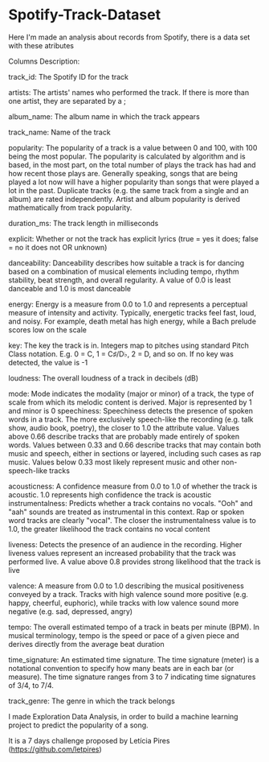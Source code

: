 # Spotify-Track-Dataset

Here I'm made an analysis about records from Spotify, there is a data set with these atributes

Columns Description:

track_id: The Spotify ID for the track

artists: The artists' names who performed the track. If there is more than one artist, they are separated by a ;

album_name: The album name in which the track appears

track_name: Name of the track

popularity: The popularity of a track is a value between 0 and 100, with 100 being the most popular. The popularity is calculated by algorithm and is based, in the most part, on the total number of plays the track has had and how recent those plays are. Generally speaking, songs that are being played a lot now will have a higher popularity than songs that were played a lot in the past. Duplicate tracks (e.g. the same track from a single and an album) are rated independently. Artist and album popularity is derived mathematically from track popularity.

duration_ms: The track length in milliseconds

explicit: Whether or not the track has explicit lyrics (true = yes it does; false = no it does not OR unknown)

danceability: Danceability describes how suitable a track is for dancing based on a combination of musical elements including tempo, rhythm stability, beat strength, and overall regularity. A value of 0.0 is least danceable and 1.0 is most danceable

energy: Energy is a measure from 0.0 to 1.0 and represents a perceptual measure of intensity and activity. Typically, energetic tracks feel fast, loud, and noisy. For example, death metal has high energy, while a Bach prelude scores low on the scale

key: The key the track is in. Integers map to pitches using standard Pitch Class notation. E.g. 0 = C, 1 = C♯/D♭, 2 = D, and so on. If no key was detected, the value is -1

loudness: The overall loudness of a track in decibels (dB)

mode: Mode indicates the modality (major or minor) of a track, the type of scale from which its melodic content is derived. Major is represented by 1 and minor is 0
speechiness: Speechiness detects the presence of spoken words in a track. The more exclusively speech-like the recording (e.g. talk show, audio book, poetry), the closer to 1.0 the attribute value. Values above 0.66 describe tracks that are probably made entirely of spoken words. Values between 0.33 and 0.66 describe tracks that may contain both music and speech, either in sections or layered, including such cases as rap music. Values below 0.33 most likely represent music and other non-speech-like tracks

acousticness: A confidence measure from 0.0 to 1.0 of whether the track is acoustic. 1.0 represents high confidence the track is acoustic
instrumentalness: Predicts whether a track contains no vocals. "Ooh" and "aah" sounds are treated as instrumental in this context. Rap or spoken word tracks are clearly "vocal". The closer the instrumentalness value is to 1.0, the greater likelihood the track contains no vocal content

liveness: Detects the presence of an audience in the recording. Higher liveness values represent an increased probability that the track was performed live. A value above 0.8 provides strong likelihood that the track is live

valence: A measure from 0.0 to 1.0 describing the musical positiveness conveyed by a track. Tracks with high valence sound more positive (e.g. happy, cheerful, euphoric), while tracks with low valence sound more negative (e.g. sad, depressed, angry)

tempo: The overall estimated tempo of a track in beats per minute (BPM). In musical terminology, tempo is the speed or pace of a given piece and derives directly from the average beat duration

time_signature: An estimated time signature. The time signature (meter) is a notational convention to specify how many beats are in each bar (or measure). The time signature ranges from 3 to 7 indicating time signatures of 3/4, to 7/4.

track_genre: The genre in which the track belongs

I made Exploration Data Analysis, in order to build a machine learning project to predict the popularity of a song.

It is a 7 days challenge proposed by Letícia Pires (https://github.com/letpires)
